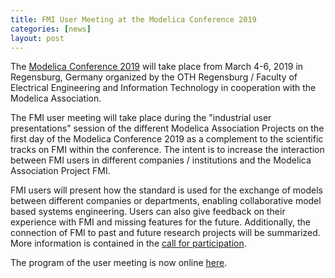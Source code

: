 ```yaml
---
title: FMI User Meeting at the Modelica Conference 2019
categories: [news]
layout: post
---
```


The [Modelica Conference 2019](https://modelica.org/events/modelica2019/index_html) will take place from March 4-6, 2019 in Regensburg, Germany organized by the OTH Regensburg /
Faculty of Electrical Engineering and Information Technology in cooperation with the Modelica Association.

The FMI user meeting will take place during the "industrial user presentations" session of the different Modelica Association
Projects on the first day of the Modelica Conference 2019 as a complement to the scientific tracks on FMI within the
conference. The intent is to increase the interaction between FMI users in different companies / institutions and the
Modelica Association Project FMI.

FMI users will present how the standard is used for the exchange of models between different companies or
departments, enabling collaborative model based systems engineering.
Users can also give feedback on their experience with FMI and missing features for the future. Additionally, the connection of FMI to past and future research projects will be summarized.
More information is contained in the [call for participation](https://svn.fmi-standard.org/fmi/branches/public/docs/Modelica2019/CFP_FMI-User-Meeting_Modelica_Conference_2019.pdf).

The program of the user meeting is now online [here](https://modelica.org/events/modelica2019/proceedings/html/Modelica2019Program.pdf#page=7).
